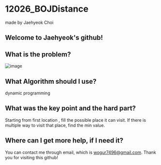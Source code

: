 # 12026_BOJDistance

made by Jaehyeok Choi

## Welcome to Jaehyeok's github!

## What is the problem?

![image](https://github.com/Choi-JaeHyeok-21500749/12026_BOJDistance/blob/main/12026_pro.PNG)

## What Algorithm should I use?

dynamic programming

## What was the key point and the hard part?

Starting from first location , fill the possible place it can visit.
If there is multiple way to visit that place, find the min value.

## Where can I get more help, if I need it?

You can contact me through email, which is wogur7496@gmail.com.
Thank you for visiting this github!
